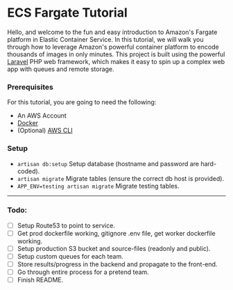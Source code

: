 # ECS Fargate Tutorial

Hello, and welcome to the fun and easy introduction to Amazon's Fargate platform in Elastic Container Service. In this tutorial, we will walk you through how to leverage Amazon's powerful container platform to encode thousands of images in only minutes. This project is built using the powerful [Laravel](https://laravel.com/) PHP web framework, which makes it easy to spin up a complex web app with queues and remote storage. 

### Prerequisites

For this tutorial, you are going to need the following:

- An AWS Account
- [Docker](https://www.docker.com/)
- (Optional) [AWS CLI](https://docs.aws.amazon.com/cli/latest/userguide/installing.html)

### Setup

- `artisan db:setup` Setup database (hostname and password are hard-coded).
- `artisan migrate` Migrate tables (ensure the correct db host is provided).
- `APP_ENV=testing artisan migrate`  Migrate testing tables.

---

### Todo:
- [ ] Setup Route53 to point to service.
- [ ] Get prod dockerfile working, gitignore .env file, get worker dockerfile working.
- [ ] Setup production S3 bucket and source-files (readonly and public).
- [ ] Setup custom queues for each team.
- [ ] Store results/progress in the backend and propagate to the front-end.
- [ ] Go through entire process for a pretend team.
- [ ] Finish README.

